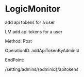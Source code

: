 #     LogicMonitor


add api tokens for a user

LM add api tokens for a user

Method: Post

OperationID: addApiTokenByAdminId

EndPoint:

/setting/admins/{adminId}/apitokens
